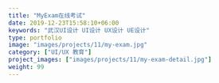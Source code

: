 ```yaml
---
title: "MyExam在线考试"
date: 2019-12-23T15:58:10+06:00
keywords: "武汉UI设计 UI设计 UX设计 UE设计"
type: portfolio
image: "images/projects/11/my-exam.jpg"
category: ["UI/UX 教育"]
project_images: ["images/projects/11/my-exam-detail.jpg"]
weight: 99
---
```

